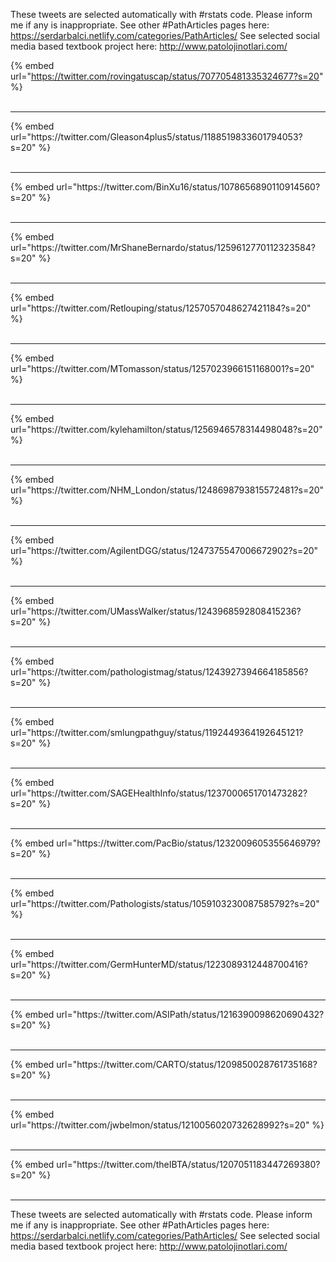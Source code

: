 

These tweets are selected automatically with #rstats code. Please inform me if any is inappropriate.
See other #PathArticles pages here: https://serdarbalci.netlify.com/categories/PathArticles/ 
See selected social media based textbook project here: http://www.patolojinotlari.com/

{% embed url="https://twitter.com/rovingatuscap/status/707705481335324677?s=20" %}<br>
<br>
<hr>
{% embed url="https://twitter.com/Gleason4plus5/status/1188519833601794053?s=20" %}<br>
<br>
<hr>
{% embed url="https://twitter.com/BinXu16/status/1078656890110914560?s=20" %}<br>
<br>
<hr>
{% embed url="https://twitter.com/MrShaneBernardo/status/1259612770112323584?s=20" %}<br>
<br>
<hr>
{% embed url="https://twitter.com/Retlouping/status/1257057048627421184?s=20" %}<br>
<br>
<hr>
{% embed url="https://twitter.com/MTomasson/status/1257023966151168001?s=20" %}<br>
<br>
<hr>
{% embed url="https://twitter.com/kylehamilton/status/1256946578314498048?s=20" %}<br>
<br>
<hr>
{% embed url="https://twitter.com/NHM_London/status/1248698793815572481?s=20" %}<br>
<br>
<hr>
{% embed url="https://twitter.com/AgilentDGG/status/1247375547006672902?s=20" %}<br>
<br>
<hr>
{% embed url="https://twitter.com/UMassWalker/status/1243968592808415236?s=20" %}<br>
<br>
<hr>
{% embed url="https://twitter.com/pathologistmag/status/1243927394664185856?s=20" %}<br>
<br>
<hr>
{% embed url="https://twitter.com/smlungpathguy/status/1192449364192645121?s=20" %}<br>
<br>
<hr>
{% embed url="https://twitter.com/SAGEHealthInfo/status/1237000651701473282?s=20" %}<br>
<br>
<hr>
{% embed url="https://twitter.com/PacBio/status/1232009605355646979?s=20" %}<br>
<br>
<hr>
{% embed url="https://twitter.com/Pathologists/status/1059103230087585792?s=20" %}<br>
<br>
<hr>
{% embed url="https://twitter.com/GermHunterMD/status/1223089312448700416?s=20" %}<br>
<br>
<hr>
{% embed url="https://twitter.com/ASIPath/status/1216390098620690432?s=20" %}<br>
<br>
<hr>
{% embed url="https://twitter.com/CARTO/status/1209850028761735168?s=20" %}<br>
<br>
<hr>
{% embed url="https://twitter.com/jwbelmon/status/1210056020732628992?s=20" %}<br>
<br>
<hr>
{% embed url="https://twitter.com/theIBTA/status/1207051183447269380?s=20" %}<br>
<br>
<hr>


These tweets are selected automatically with #rstats code. Please inform me if any is inappropriate.
See other #PathArticles pages here: https://serdarbalci.netlify.com/categories/PathArticles/ 
See selected social media based textbook project here: http://www.patolojinotlari.com/
